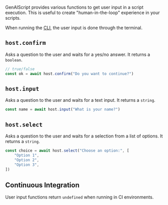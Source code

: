 GenAIScript provides various functions to get user input in a script
execution. This is useful to create "human-in-the-loop"
experience in your scripts.

When running the [CLI](/genaiscript/reference/cli),
the user input is done through the terminal.

## `host.confirm`

Asks a question to the user and waits for a yes/no answer. It returns a `boolean`.

```js
// true/false
const ok = await host.confirm("Do you want to continue?")
```

## `host.input`

Asks a question to the user and waits for a text input. It returns a `string`.

```js
const name = await host.input("What is your name?")
```

## `host.select`

Asks a question to the user and waits for a selection from a list of options.
It returns a `string`.

```js
const choice = await host.select("Choose an option:", [
    "Option 1",
    "Option 2",
    "Option 3",
])
```

## Continuous Integration

User input functions return `undefined`
when running in CI environments.
